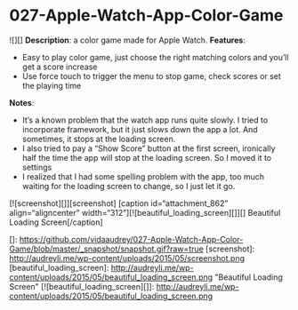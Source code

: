 # 027-Apple-Watch-App-Color-Game

![][] **Description**: a color game made for Apple Watch.
**Features**:

-   Easy to play color game, just choose the right matching colors and
you’ll get a score increase
-   Use force touch to trigger the menu to stop game, check scores or
set the playing time

**Notes**:

-   It’s a known problem that the watch app runs quite slowly. I tried
to incorporate framework, but it just slows down the app a lot. And
sometimes, it stops at the loading screen.
-   I also tried to pay a “Show Score” button at the first screen,
ironically half the time the app will stop at the loading screen. So
I moved it to settings
-   I realized that I had some spelling problem with the app, too much
waiting for the loading screen to change, so I just let it go.

[![screenshot][]][screenshot] [caption id=“attachment\_862”
align=“aligncenter” width=“312”][![beautiful\_loading\_screen][]][]
Beautiful Loading Screen[/caption]

[]: https://github.com/vidaaudrey/027-Apple-Watch-App-Color-Game/blob/master/_snapshot/snapshot.gif?raw=true
[screenshot]: http://audreyli.me/wp-content/uploads/2015/05/screenshot.png
[beautiful\_loading\_screen]: http://audreyli.me/wp-content/uploads/2015/05/beautiful_loading_screen.png
"Beautiful Loading Screen"
[![beautiful\_loading\_screen][]]: http://audreyli.me/wp-content/uploads/2015/05/beautiful_loading_screen.png